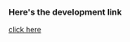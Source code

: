 <h3>Here's the development link </h3>
<a href="https://personal-portfolio-16qr.vercel.app/">click here</a>
